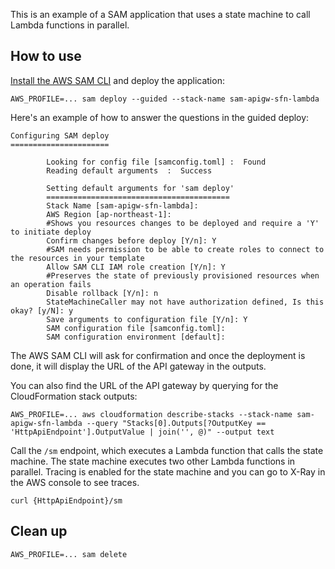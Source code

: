 This is an example of a SAM application that uses a state machine to call Lambda functions in parallel.

## How to use
[Install the AWS SAM CLI](https://docs.aws.amazon.com/serverless-application-model/latest/developerguide/install-sam-cli.html) and deploy the application:
```
AWS_PROFILE=... sam deploy --guided --stack-name sam-apigw-sfn-lambda
```
Here's an example of how to answer the questions in the guided deploy:
```
Configuring SAM deploy
======================

        Looking for config file [samconfig.toml] :  Found
        Reading default arguments  :  Success

        Setting default arguments for 'sam deploy'
        =========================================
        Stack Name [sam-apigw-sfn-lambda]:
        AWS Region [ap-northeast-1]:
        #Shows you resources changes to be deployed and require a 'Y' to initiate deploy
        Confirm changes before deploy [Y/n]: Y
        #SAM needs permission to be able to create roles to connect to the resources in your template
        Allow SAM CLI IAM role creation [Y/n]: Y
        #Preserves the state of previously provisioned resources when an operation fails
        Disable rollback [Y/n]: n
        StateMachineCaller may not have authorization defined, Is this okay? [y/N]: y
        Save arguments to configuration file [Y/n]: Y
        SAM configuration file [samconfig.toml]:
        SAM configuration environment [default]:
```
The AWS SAM CLI will ask for confirmation and once the deployment is done, it will display the URL of the API gateway in the outputs.

You can also find the URL of the API gateway by querying for the CloudFormation stack outputs:
```
AWS_PROFILE=... aws cloudformation describe-stacks --stack-name sam-apigw-sfn-lambda --query "Stacks[0].Outputs[?OutputKey == 'HttpApiEndpoint'].OutputValue | join('', @)" --output text
```

Call the `/sm` endpoint, which executes a Lambda function that calls the state machine. The state machine executes two other Lambda functions in parallel. Tracing is enabled for the state machine and you can go to X-Ray in the AWS console to see traces.
```
curl {HttpApiEndpoint}/sm
```

## Clean up
```
AWS_PROFILE=... sam delete
```
